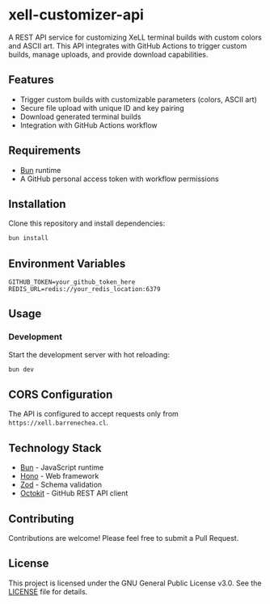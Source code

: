 # xell-customizer-api

A REST API service for customizing XeLL terminal builds with custom colors and ASCII art. This API integrates with GitHub Actions to trigger custom builds, manage uploads, and provide download capabilities.

## Features

- Trigger custom builds with customizable parameters (colors, ASCII art)
- Secure file upload with unique ID and key pairing
- Download generated terminal builds
- Integration with GitHub Actions workflow

## Requirements

- [Bun](https://bun.sh/) runtime
- A GitHub personal access token with workflow permissions

## Installation

Clone this repository and install dependencies:

```sh
bun install
```

## Environment Variables

```
GITHUB_TOKEN=your_github_token_here
REDIS_URL=redis://your_redis_location:6379
```

## Usage

### Development

Start the development server with hot reloading:

```sh
bun dev
```

## CORS Configuration

The API is configured to accept requests only from `https://xell.barrenechea.cl`.

## Technology Stack

- [Bun](https://bun.sh/) - JavaScript runtime
- [Hono](https://github.com/honojs/hono) - Web framework
- [Zod](https://github.com/colinhacks/zod) - Schema validation
- [Octokit](https://github.com/octokit/rest.js) - GitHub REST API client

## Contributing

Contributions are welcome! Please feel free to submit a Pull Request.

## License

This project is licensed under the GNU General Public License v3.0. See the [LICENSE](LICENSE) file for details.
